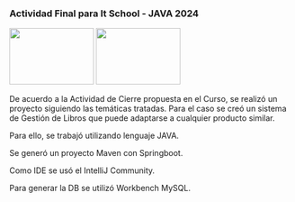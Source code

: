 ### Actividad Final para It School - JAVA 2024 
<img width=150 height= 100 src="https://itschool.com.ar/wp-content/uploads/2023/04/Logo-itSchool-Final-RGB-1-3.png"/> <img width=150 height= 100 src="https://images.ctfassets.net/qpn1gztbusu2/pHnEdHVd3opbxoyyeawcQ/bbec5b1e5be1b01ede4d58cf2c5ff3ea/Mejores_Libros_2023.webp?fm=avif&w=1920&q=70"/>


De acuerdo a la Actividad de Cierre propuesta en el Curso, 
se realizó un proyecto siguiendo las temáticas tratadas. Para el caso
se creó un sistema de Gestión de Libros que puede adaptarse a 
cualquier producto similar. 

Para ello, se trabajó utilizando lenguaje JAVA. 

Se generó un proyecto Maven con Springboot.

Como IDE se usó el IntelliJ Community. 

Para generar la DB se utilizó Workbench MySQL.
